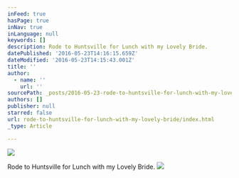 ```yaml
---
inFeed: true
hasPage: true
inNav: true
inLanguage: null
keywords: []
description: Rode to Huntsville for Lunch with my Lovely Bride.
datePublished: '2016-05-23T14:16:15.659Z'
dateModified: '2016-05-23T14:15:43.001Z'
title: ''
author:
  - name: ''
    url: ''
sourcePath: _posts/2016-05-23-rode-to-huntsville-for-lunch-with-my-lovely-bride.md
authors: []
publisher: null
starred: false
url: rode-to-huntsville-for-lunch-with-my-lovely-bride/index.html
_type: Article

---
```

![](https://the-grid-user-content.s3-us-west-2.amazonaws.com/005c3188-7749-48a3-bb53-f01cfe12c57b.jpg)

Rode to Huntsville for Lunch with my Lovely Bride.
![](https://the-grid-user-content.s3-us-west-2.amazonaws.com/04ae8446-c21c-4dbf-9290-b3c9a5d149ef.jpg)